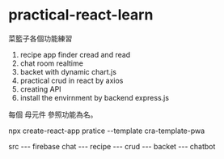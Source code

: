 # practical-react-learn
菜籃子各個功能練習

1. recipe app finder cread and read
2. chat room realtime
3. backet with dynamic chart.js
4. practical crud in react by axios
5. creating API
6. install the envirnment by backend express.js

每個 母元件 參照功能為名。

npx create-react-app pratice --template cra-template-pwa

src 
    --- firebase chat
    --- recipe 
    --- crud
    --- backet 
    --- chatbot